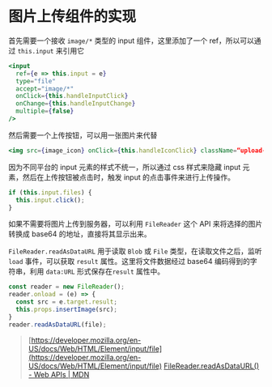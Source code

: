 # 图片上传组件的实现

首先需要一个接收 `image/*` 类型的 input 组件，这里添加了一个 ref，所以可以通过 `this.input` 来引用它
```jsx
<input
  ref={e => this.input = e}
  type="file"
  accept="image/*"
  onClick={this.handleInputClick}
  onChange={this.handleInputChange}
  multiple={false}
/>
```

然后需要一个上传按钮，可以用一张图片来代替
```jsx 
<img src={image_icon} onClick={this.handleIconClick} className=“upload-icon” alt=“上传图片” />
```

因为不同平台的 input 元素的样式不统一，所以通过 css 样式来隐藏 input 元素，然后在上传按钮被点击时，触发 input 的点击事件来进行上传操作。
```js
if (this.input.files) {
  this.input.click();
}
```

如果不需要将图片上传到服务器，可以利用 `FileReader` 这个 API 来将选择的图片转换成 base64 的地址，直接将其显示出来。

`File​Reader​.readAsDataURL` 用于读取 `Blob` 或 `File` 类型，在读取文件之后，监听 `load` 事件，可以获取 `result` 属性。这里将文件数据经过 base64 编码得到的字符串，利用 `data:URL` 形式保存在`result` 属性中。

```js
const reader = new FileReader();
reader.onload = (e) => {
  const src = e.target.result;
  this.props.insertImage(src);
}
reader.readAsDataURL(file);
```


> [https://developer.mozilla.org/en-US/docs/Web/HTML/Element/input/file](https://developer.mozilla.org/en-US/docs/Web/HTML/Element/input/file) 
> [FileReader.readAsDataURL() - Web APIs | MDN](https://developer.mozilla.org/en-US/docs/Web/API/FileReader/readAsDataURL)
